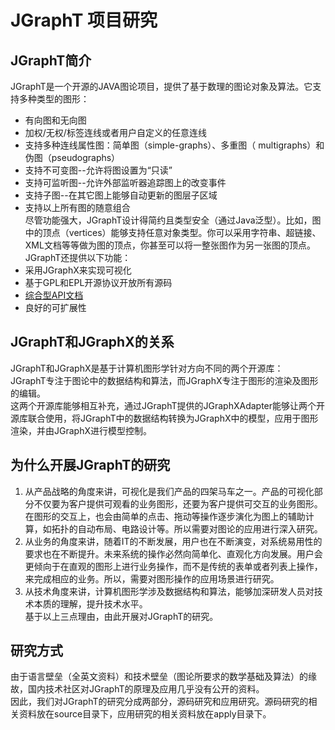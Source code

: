 # JGraphT 项目研究
## JGraphT简介
JGraphT是一个开源的JAVA图论项目，提供了基于数理的图论对象及算法。它支持多种类型的图形：  
* 有向图和无向图  
* 加权/无权/标签连线或者用户自定义的任意连线  
* 支持多种连线属性图：简单图（simple-graphs）、多重图（ multigraphs）和伪图（pseudographs）  
* 支持不可变图--允许将图设置为“只读”  
* 支持可监听图--允许外部监听器追踪图上的改变事件  
* 支持子图--在其它图上能够自动更新的图层子区域  
* 支持以上所有图的随意组合  
尽管功能强大，JGraphT设计得简约且类型安全（通过Java泛型）。比如，图中的顶点（vertices）能够支持任意对象类型。你可以采用字符串、超链接、XML文档等等做为图的顶点，你甚至可以将一整张图作为另一张图的顶点。  
JGraphT还提供以下功能：  
* 采用JGraphX来实现可视化  
* 基于GPL和EPL开源协议开放所有源码  
* [综合型API文档](https://jgrapht.org/javadoc)    
* 良好的可扩展性   
## JGraphT和JGraphX的关系
JGraphT和JGraphX是基于计算机图形学针对方向不同的两个开源库：  
JGraphT专注于图论中的数据结构和算法，而JGraphX专注于图形的渲染及图形的编辑。  
这两个开源库能够相互补充，通过JGraphT提供的JGraphXAdapter能够让两个开源库联合使用，将JGraphT中的数据结构转换为JGraphX中的模型，应用于图形渲染，并由JGraphX进行模型控制。  
## 为什么开展JGraphT的研究  
1. 从产品战略的角度来讲，可视化是我们产品的四架马车之一。产品的可视化部分不仅要为客户提供可观看的业务图形，还要为客户提供可交互的业务图形。在图形的交互上，也会由简单的点击、拖动等操作逐步演化为图上的辅助计算，如拓扑的自动布局、电路设计等。所以需要对图论的应用进行深入研究。  
2. 从业务的角度来讲，随着IT的不断发展，用户也在不断演变，对系统易用性的要求也在不断提升。未来系统的操作必然向简单化、直观化方向发展。用户会更倾向于在直观的图形上进行业务操作，而不是传统的表单或者列表上操作，来完成相应的业务。所以，需要对图形操作的应用场景进行研究。  
3. 从技术角度来讲，计算机图形学涉及数据结构和算法，能够加深研发人员对技术本质的理解，提升技术水平。  
基于以上三点理由，由此开展对JGraphT的研究。  
## 研究方式  
由于语言壁垒（全英文资料）和技术壁垒（图论所要求的数学基础及算法）的缘故，国内技术社区对JGraphT的原理及应用几乎没有公开的资料。  
因此，我们对JGraphT的研究分成两部分，源码研究和应用研究。源码研究的相关资料放在source目录下，应用研究的相关资料放在apply目录下。  
